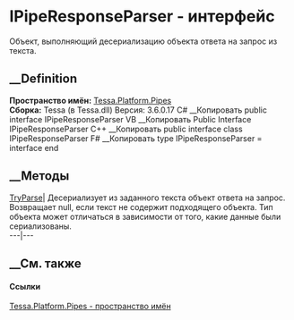 # IPipeResponseParser - интерфейс
Объект, выполняющий десериализацию объекта ответа на запрос из текста.
## __Definition
 **Пространство имён:** [Tessa.Platform.Pipes](N_Tessa_Platform_Pipes.htm)  
 **Сборка:** Tessa (в Tessa.dll) Версия: 3.6.0.17
C# __Копировать
     public interface IPipeResponseParser
VB __Копировать
     Public Interface IPipeResponseParser
C++ __Копировать
     public interface class IPipeResponseParser
F# __Копировать
     type IPipeResponseParser = interface end
##  __Методы
[TryParse](M_Tessa_Platform_Pipes_IPipeResponseParser_TryParse.htm)|
Десериализует из заданного текста объект ответа на запрос. Возвращает null,
если текст не содержит подходящего объекта. Тип объекта может отличаться в
зависимости от того, какие данные были сериализованы.  
---|---  
## __См. также
#### Ссылки
[Tessa.Platform.Pipes - пространство имён](N_Tessa_Platform_Pipes.htm)
